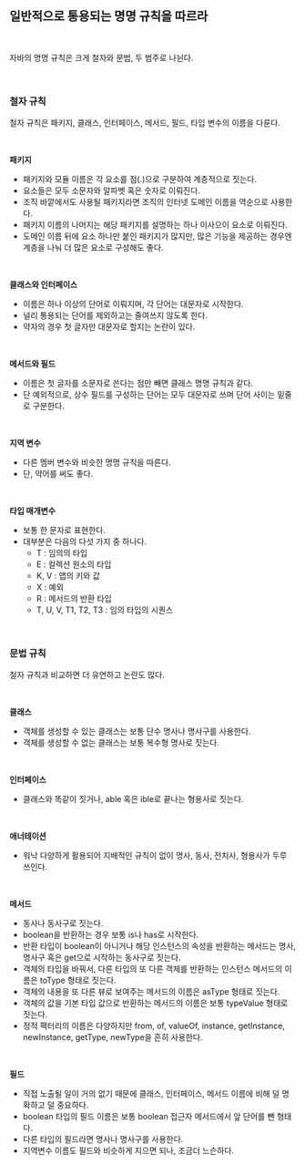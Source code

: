 ## 일반적으로 통용되는 명명 규칙을 따르라

<br>

자바의 명명 규칙은 크게 철자와 문법, 두 범주로 나뉜다.

<br>

### 철자 규칙
철자 규칙은 패키지, 클래스, 인터페이스, 메서드, 필드, 타입 변수의 이름을 다룬다.

<br>

**패키지**
* 패키지와 모듈 이름은 각 요소를 점(.)으로 구분하여 계층적으로 짓는다.
* 요소들은 모두 소문자와 알파벳 혹은 숫자로 이뤄진다.
* 조직 바깥에서도 사용될 패키지라면 조직의 인터넷 도메인 이름을 역순으로 사용한다.
* 패키지 이름의 나머지는 해당 패키지를 설명하는 하나 이사으이 요소로 이뤄진다.
* 도메인 이름 뒤에 요소 하나만 붙인 패키지가 많지만, 많은 기능을 제공하는 경우엔 계층을 나눠 더 많은 요소로 구성해도 좋다.

<br>

**클래스와 인터페이스**
* 이름은 하나 이상의 단어로 이뤄지며, 각 단어는 대문자로 시작한다.
* 널리 통용되는 단어를 제외하고는 줄여쓰지 않도록 한다.
* 약자의 경우 첫 글자만 대문자로 할지는 논란이 있다.

<br>

**메서드와 필드**
* 이름은 첫 글자를 소문자로 쓴다는 점만 빼면 클래스 명명 규칙과 같다.
* 단 예외적으로, 상수 필드를 구성하는 단어는 모두 대문자로 쓰며 단어 사이는 밑줄로 구분한다.

<br>

**지역 변수**
* 다른 멤버 변수와 비슷한 명명 규칙을 따른다.
* 단, 약어를 써도 좋다.

<br>

**타입 매개변수**
* 보통 한 문자로 표현한다.
* 대부분은 다음의 다섯 가지 중 하나다.
  * T : 임의의 타입
  * E : 컬렉션 원소의 타입
  * K, V : 맵의 키와 값
  * X : 예외
  * R : 메서드의 반환 타입
  * T, U, V, T1, T2, T3 : 임의 타입의 시퀀스

<br>

### 문법 규칙
철자 규칙과 비교하면 더 유연하고 논란도 많다.

<br>

**클래스**
* 객체를 생성할 수 있는 클래스는 보통 단수 명사나 명사구를 사용한다.
* 객체를 생성할 수 없는 클래스는 보통 복수형 명사로 짓는다.

<br>

**인터페이스**
* 클래스와 똑같이 짓거나, able 혹은 ible로 끝나는 형용사로 짓는다.

<br>

**애너테이션**
* 워낙 다양하게 활용되어 지배적인 규칙이 없이 명사, 동사, 전치사, 형용사가 두루 쓰인다.

<br>

**메서드**
* 동사나 동사구로 짓는다.
* boolean을 반환하는 경우 보통 is나 has로 시작한다.
* 반환 타입이 boolean이 아니거나 해당 인스턴스의 속성을 반환하는 메서드는 명사, 명사구 혹은 get으로 시작하는 동사구로 짓는다.
* 객체의 타입을 바꿔서, 다른 타입의 또 다른 객체를 반환하는 인스턴스 메서드의 이름은 toType 형태로 짓는다.
* 객체의 내용을 또 다른 뷰로 보여주는 메서드의 이름은 asType 형태로 짓는다.
* 객체의 값을 기본 타입 값으로 반환하는 메서드의 이름은 보통 typeValue 형태로 짓는다.
* 정적 팩터리의 이름은 다양하지만 from, of, valueOf, instance, getInstance, newInstance, getType, newType을 흔히 사용한다.

<br>

**필드**
* 직접 노출될 일이 거의 없기 때문에 클래스, 인터페이스, 메서드 이름에 비해 덜 명확하고 덜 중요하다.
* boolean 타입의 필드 이름은 보통 boolean 접근자 메서드에서 앞 단어를 뺀 형태다.
* 다른 타입의 필드라면 명사나 명사구를 사용한다.
* 지역변수 이름도 필드와 비슷하게 지으면 되나, 조금더 느슨하다.

<br>
